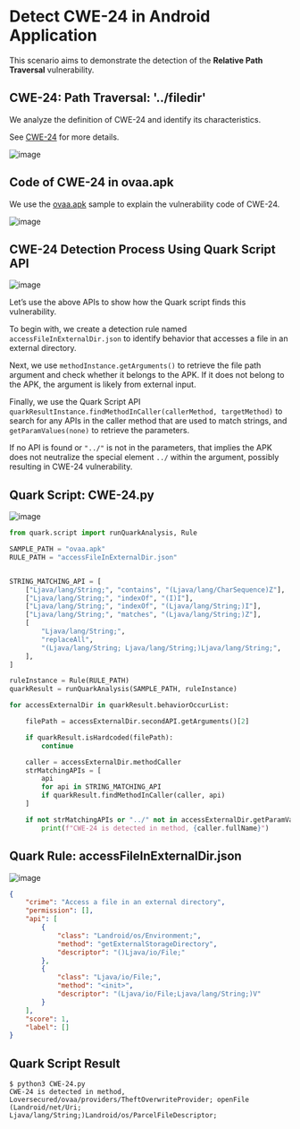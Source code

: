 # Detect CWE-24 in Android Application

This scenario aims to demonstrate the detection of the **Relative Path Traversal** vulnerability.

## CWE-24: Path Traversal: '../filedir'

We analyze the definition of CWE-24 and identify its characteristics.

See [CWE-24](https://cwe.mitre.org/data/definitions/24.html) for more details.

![image](https://i.postimg.cc/xdQjd3M2/image.png)

## Code of CWE-24 in ovaa.apk

We use the [ovaa.apk](https://github.com/oversecured/ovaa) sample to explain the vulnerability code of CWE-24.

![image](https://imgur.com/KT277GG.png)

## CWE-24 Detection Process Using Quark Script API

![image](https://i.postimg.cc/YCz0YPp9/image.png)

Let’s use the above APIs to show how the Quark script finds this vulnerability.

To begin with, we create a detection rule named ``accessFileInExternalDir.json`` to identify behavior that accesses a file in an external directory.

Next, we use ``methodInstance.getArguments()`` to retrieve the file path argument and check whether it belongs to the APK. If it does not belong to the APK, the argument is likely from external input.

Finally, we use the Quark Script API ``quarkResultInstance.findMethodInCaller(callerMethod, targetMethod)`` to search for any APIs in the caller method that are used to match strings, and `getParamValues(none)` to retrieve the parameters.

If no API is found or `"../"` is not in the parameters, that implies the APK does not neutralize the special element `../` within the argument, possibly resulting in CWE-24 vulnerability.

## Quark Script: CWE-24.py

![image](https://i.postimg.cc/rwfc82VS/image.png)

```python
from quark.script import runQuarkAnalysis, Rule

SAMPLE_PATH = "ovaa.apk"
RULE_PATH = "accessFileInExternalDir.json"


STRING_MATCHING_API = [
    ["Ljava/lang/String;", "contains", "(Ljava/lang/CharSequence)Z"],
    ["Ljava/lang/String;", "indexOf", "(I)I"],
    ["Ljava/lang/String;", "indexOf", "(Ljava/lang/String;)I"],
    ["Ljava/lang/String;", "matches", "(Ljava/lang/String;)Z"],
    [
        "Ljava/lang/String;",
        "replaceAll",
        "(Ljava/lang/String; Ljava/lang/String;)Ljava/lang/String;",
    ],
]

ruleInstance = Rule(RULE_PATH)
quarkResult = runQuarkAnalysis(SAMPLE_PATH, ruleInstance)

for accessExternalDir in quarkResult.behaviorOccurList:

    filePath = accessExternalDir.secondAPI.getArguments()[2]

    if quarkResult.isHardcoded(filePath):
        continue

    caller = accessExternalDir.methodCaller
    strMatchingAPIs = [
        api
        for api in STRING_MATCHING_API
        if quarkResult.findMethodInCaller(caller, api)
    ]

    if not strMatchingAPIs or "../" not in accessExternalDir.getParamValues():
        print(f"CWE-24 is detected in method, {caller.fullName}")
```

## Quark Rule: accessFileInExternalDir.json

![image](https://i.postimg.cc/1RDQ8qRR/image.png)

```json
{
    "crime": "Access a file in an external directory",
    "permission": [],
    "api": [
        {
            "class": "Landroid/os/Environment;",
            "method": "getExternalStorageDirectory",
            "descriptor": "()Ljava/io/File;"
        },
        {
            "class": "Ljava/io/File;",
            "method": "<init>",
            "descriptor": "(Ljava/io/File;Ljava/lang/String;)V"
        }
    ],
    "score": 1,
    "label": []
}
```

## Quark Script Result

```
$ python3 CWE-24.py
CWE-24 is detected in method, Loversecured/ovaa/providers/TheftOverwriteProvider; openFile (Landroid/net/Uri; Ljava/lang/String;)Landroid/os/ParcelFileDescriptor;
```